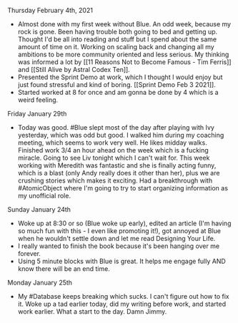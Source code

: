 Thursday February 4th, 2021

- Almost done with my first week without Blue. An odd week, because my rock is gone. Been having trouble both going to bed and getting up. Thought I'd be all into reading and stuff but I spend about the same amount of time on it. Working on scaling back and changing all my ambitions to be more community oriented and less serious. My thinking was informed a lot by [[11 Reasons Not to Become Famous - Tim Ferris]] and [[Still Alive by Astral Codex Ten]].
- Presented the Sprint Demo at work, which I thought I would enjoy but just found stressful and kind of boring. [[Sprint Demo Feb 3 2021]].
- Started worked at 8 for once and am gonna be done by 4 which is a weird feeling.  

Friday January 29th

- Today was good. #Blue slept most of the day after playing with Ivy yesterday, which was odd but good. I walked him during my coaching meeting, which seems to work very well. He likes midday walks. Finished work 3/4 an hour ahead on the week which is a fucking miracle. Going to see Liv tonight which I can't wait for. This week working with Meredith was fantastic and she is finally acting funny, which is a blast (only Andy really does it other than her), plus we are crushing stories which makes it exciting. Had a breakthrough with #AtomicObject where I'm going to try to start organizing information as my unofficial role. 

Sunday January 24th 
- Woke up at 8:30 or so (Blue woke up early), edited an article (I'm having so much fun with this - I even like promoting it!), got annoyed at Blue when he wouldn't settle down and let me read Designing Your Life. 
- I really wanted to finish the book because it's been hanging over me forever. 
- Using 5 minute blocks with Blue is great. It helps me engage fully AND know there will be an end time. 


Monday January 25th
- My #Database keeps breaking which sucks. I can't figure out how to fix it. Woke up a tad earlier today, did my writing before work, and started work earlier. What a start to the day. Damn Jimmy.